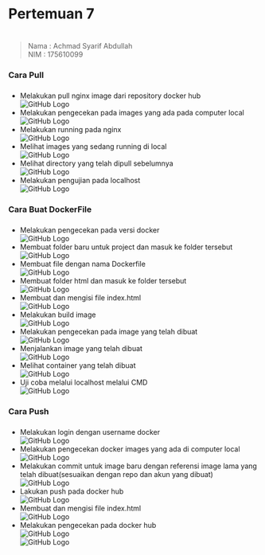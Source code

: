 # Pertemuan 7 <h1>
>Nama   : Achmad Syarif Abdullah                
>NIM    : 175610099

### Cara Pull <h3>
* Melakukan pull nginx image dari repository docker hub     
    ![GitHub Logo](/minggu-07/images/1.png)
* Melakukan pengecekan pada images yang ada pada computer local     
    ![GitHub Logo](/minggu-07/images/2.png)
* Melakukan running pada nginx  
    ![GitHub Logo](/minggu-07/images/3.png)
* Melihat images yang sedang running di local   
    ![GitHub Logo](/minggu-07/images/4.png)
* Melihat directory yang telah dipull sebelumnya    
    ![GitHub Logo](/minggu-07/images/5.png)
* Melakukan pengujian pada localhost            
    ![GitHub Logo](/minggu-07/images/6.png)
### Cara Buat DockerFile <h3>
* Melakukan pengecekan pada versi docker     
    ![GitHub Logo](/minggu-07/images/7.png)
* Membuat folder baru untuk project dan masuk ke folder tersebut     
    ![GitHub Logo](/minggu-07/images/8.png)
* Membuat file dengan nama Dockerfile  
    ![GitHub Logo](/minggu-07/images/9.png)
* Membuat folder html dan masuk ke folder tersebut   
    ![GitHub Logo](/minggu-07/images/10.png)
* Membuat dan mengisi file index.html   
    ![GitHub Logo](/minggu-07/images/11.png)
* Melakukan build image            
    ![GitHub Logo](/minggu-07/images/12.png)
* Melakukan pengecekan pada image yang telah dibuat    
    ![GitHub Logo](/minggu-07/images/13.png)
* Menjalankan image yang telah dibuat     
    ![GitHub Logo](/minggu-07/images/14.png)
* Melihat container yang telah dibuat  
    ![GitHub Logo](/minggu-07/images/15.png)
* Uji coba melalui localhost melalui CMD   
    ![GitHub Logo](/minggu-07/images/16.png)
### Cara Push <h3>
* Melakukan login dengan username docker     
    ![GitHub Logo](/minggu-07/images/17.png)
* Melakukan pengecekan docker images yang ada di computer local     
    ![GitHub Logo](/minggu-07/images/18.png)
* Melakukan commit untuk image baru dengan referensi image lama yang telah dibuat(sesuaikan dengan repo dan akun yang dibuat)               
    ![GitHub Logo](/minggu-07/images/19.png)
* Lakukan push pada docker hub   
    ![GitHub Logo](/minggu-07/images/20.png)
* Membuat dan mengisi file index.html   
    ![GitHub Logo](/minggu-07/images/21.png)
* Melakukan pengecekan pada docker hub            
    ![GitHub Logo](/minggu-07/images/22.png)            
    ![GitHub Logo](/minggu-07/images/23.png)

